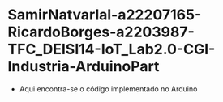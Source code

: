 # SamirNatvarlal-a22207165-RicardoBorges-a2203987-TFC_DEISI14-IoT_Lab2.0-CGI-Industria-ArduinoPart

- Aqui encontra-se o código implementado no Arduino

